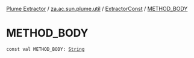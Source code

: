 [Plume Extractor](../../index.md) / [za.ac.sun.plume.util](../index.md) / [ExtractorConst](index.md) / [METHOD_BODY](./-m-e-t-h-o-d_-b-o-d-y.md)

# METHOD_BODY

`const val METHOD_BODY: `[`String`](https://kotlinlang.org/api/latest/jvm/stdlib/kotlin/-string/index.html)